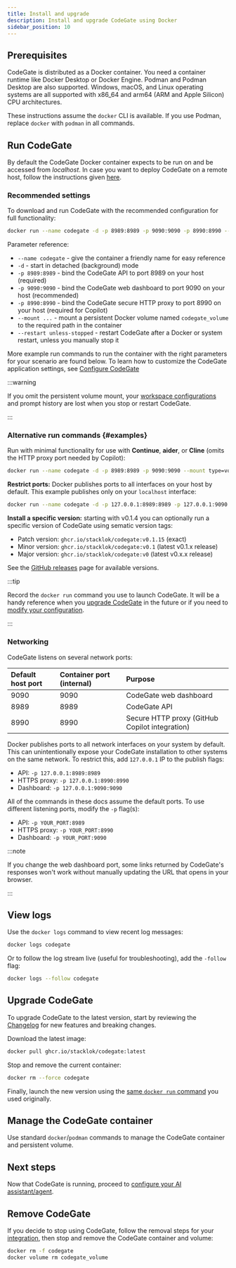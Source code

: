 ```yaml
---
title: Install and upgrade
description: Install and upgrade CodeGate using Docker
sidebar_position: 10
---
```


## Prerequisites

CodeGate is distributed as a Docker container. You need a container runtime like
Docker Desktop or Docker Engine. Podman and Podman Desktop are also supported.
Windows, macOS, and Linux operating systems are all supported with x86_64 and
arm64 (ARM and Apple Silicon) CPU architectures.

These instructions assume the `docker` CLI is available. If you use Podman,
replace `docker` with `podman` in all commands.

## Run CodeGate

By default the CodeGate Docker container expects to be run on and be accessed
from _localhost_. In case you want to deploy CodeGate on a remote host, follow
the instructions given
[here](../about/faq.md#how-can-i-run-codegate-on-a-remote-host).

### Recommended settings

To download and run CodeGate with the recommended configuration for full
functionality:

```bash
docker run --name codegate -d -p 8989:8989 -p 9090:9090 -p 8990:8990 --mount type=volume,src=codegate_volume,dst=/app/codegate_volume --restart unless-stopped ghcr.io/stacklok/codegate:latest
```

Parameter reference:

- `--name codegate` - give the container a friendly name for easy reference
- `-d` - start in detached (background) mode
- `-p 8989:8989` - bind the CodeGate API to port 8989 on your host (required)
- `-p 9090:9090` - bind the CodeGate web dashboard to port 9090 on your host
  (recommended)
- `-p 8990:8990` - bind the CodeGate secure HTTP proxy to port 8990 on your host
  (required for Copilot)
- `--mount ...` - mount a persistent Docker volume named `codegate_volume` to
  the required path in the container
- `--restart unless-stopped` - restart CodeGate after a Docker or system
  restart, unless you manually stop it

More example run commands to run the container with the right parameters for
your scenario are found below. To learn how to customize the CodeGate
application settings, see [Configure CodeGate](./configure.md)

:::warning

If you omit the persistent volume mount, your
[workspace configurations](../features/workspaces.mdx) and prompt history are
lost when you stop or restart CodeGate.

:::

### Alternative run commands {#examples}

Run with minimal functionality for use with **Continue**, **aider**, or
**Cline** (omits the HTTP proxy port needed by Copilot):

```bash
docker run --name codegate -d -p 8989:8989 -p 9090:9090 --mount type=volume,src=codegate_volume,dst=/app/codegate_volume --restart unless-stopped ghcr.io/stacklok/codegate:latest
```

**Restrict ports:** Docker publishes ports to all interfaces on your host by
default. This example publishes only on your `localhost` interface:

```bash
docker run --name codegate -d -p 127.0.0.1:8989:8989 -p 127.0.0.1:9090:9090 -p 127.0.0.1:8990:8990 --mount type=volume,src=codegate_volume,dst=/app/codegate_volume --restart unless-stopped ghcr.io/stacklok/codegate:latest
```

**Install a specific version:** starting with v0.1.4 you can optionally run a
specific version of CodeGate using sematic version tags:

- Patch version: `ghcr.io/stacklok/codegate:v0.1.15` (exact)
- Minor version: `ghcr.io/stacklok/codegate:v0.1` (latest v0.1.x release)
- Major version: `ghcr.io/stacklok/codegate:v0` (latest v0.x.x release)

See the [GitHub releases](https://github.com/stacklok/codegate/releases) page
for available versions.

:::tip

Record the `docker run` command you use to launch CodeGate. It will be a handy
reference when you [upgrade CodeGate](#upgrade-codegate) in the future or if you
need to [modify your configuration](./configure.md).

:::

### Networking

CodeGate listens on several network ports:

| Default host port | Container port (internal) | Purpose                                        |
| :---------------- | :------------------------ | :--------------------------------------------- |
| 9090              | 9090                      | CodeGate web dashboard                         |
| 8989              | 8989                      | CodeGate API                                   |
| 8990              | 8990                      | Secure HTTP proxy (GitHub Copilot integration) |

Docker publishes ports to all network interfaces on your system by default. This
can unintentionally expose your CodeGate installation to other systems on the
same network. To restrict this, add `127.0.0.1` IP to the publish flags:

- API: `-p 127.0.0.1:8989:8989`
- HTTPS proxy: `-p 127.0.0.1:8990:8990`
- Dashboard: `-p 127.0.0.1:9090:9090`

All of the commands in these docs assume the default ports. To use different
listening ports, modify the `-p` flag(s):

- API: `-p YOUR_PORT:8989`
- HTTPS proxy: `-p YOUR_PORT:8990`
- Dashboard: `-p YOUR_PORT:9090`

:::note

If you change the web dashboard port, some links returned by CodeGate's
responses won't work without manually updating the URL that opens in your
browser.

:::

## View logs

Use the `docker logs` command to view recent log messages:

```bash
docker logs codegate
```

Or to follow the log stream live (useful for troubleshooting), add the `-follow`
flag:

```bash
docker logs --follow codegate
```

## Upgrade CodeGate

To upgrade CodeGate to the latest version, start by reviewing the
[Changelog](../about/changelog.md) for new features and breaking changes.

Download the latest image:

```bash
docker pull ghcr.io/stacklok/codegate:latest
```

Stop and remove the current container:

```bash
docker rm --force codegate
```

Finally, launch the new version using the
[same `docker run` command](#recommended-settings) you used originally.

## Manage the CodeGate container

Use standard `docker`/`podman` commands to manage the CodeGate container and
persistent volume.

## Next steps

Now that CodeGate is running, proceed to
[configure your AI assistant/agent](../integrations/index.mdx).

## Remove CodeGate

If you decide to stop using CodeGate, follow the removal steps for your
[integration](../integrations/index.mdx), then stop and remove the CodeGate
container and volume:

```bash
docker rm -f codegate
docker volume rm codegate_volume
```
